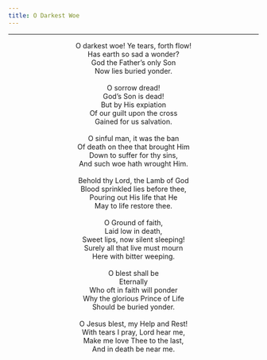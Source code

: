 ```yaml
---
title: O Darkest Woe
---
```


---
<center>
O darkest woe! Ye tears, forth flow!<br/>
Has earth so sad a wonder?<br/>
God the Father’s only Son<br/>
Now lies buried yonder.<br/>
<br/>
O sorrow dread!<br/>
God’s Son is dead!<br/>
But by His expiation<br/>
Of our guilt upon the cross<br/>
Gained for us salvation.<br/>
<br/>
O sinful man, it was the ban<br/>
Of death on thee that brought Him<br/>
Down to suffer for thy sins,<br/>
And such woe hath wrought Him.<br/>
<br/>
Behold thy Lord, the Lamb of God<br/>
Blood sprinkled lies before thee,<br/>
Pouring out His life that He<br/>
May to life restore thee.<br/>
<br/>
O Ground of faith,<br/>
Laid low in death,<br/>
Sweet lips, now silent sleeping!<br/>
Surely all that live must mourn<br/>
Here with bitter weeping.<br/>
<br/>
O blest shall be<br/>
Eternally<br/>
Who oft in faith will ponder<br/>
Why the glorious Prince of Life<br/>
Should be buried yonder.<br/>
<br/>
O Jesus blest, my Help and Rest!<br/>
With tears I pray, Lord hear me,<br/>
Make me love Thee to the last,<br/>
And in death be near me.
</center>
